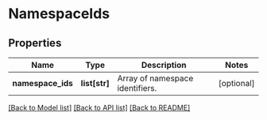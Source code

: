 # NamespaceIds

## Properties
Name | Type | Description | Notes
------------ | ------------- | ------------- | -------------
**namespace_ids** | **list[str]** | Array of namespace identifiers. | [optional] 

[[Back to Model list]](../README.md#documentation-for-models) [[Back to API list]](../README.md#documentation-for-api-endpoints) [[Back to README]](../README.md)


